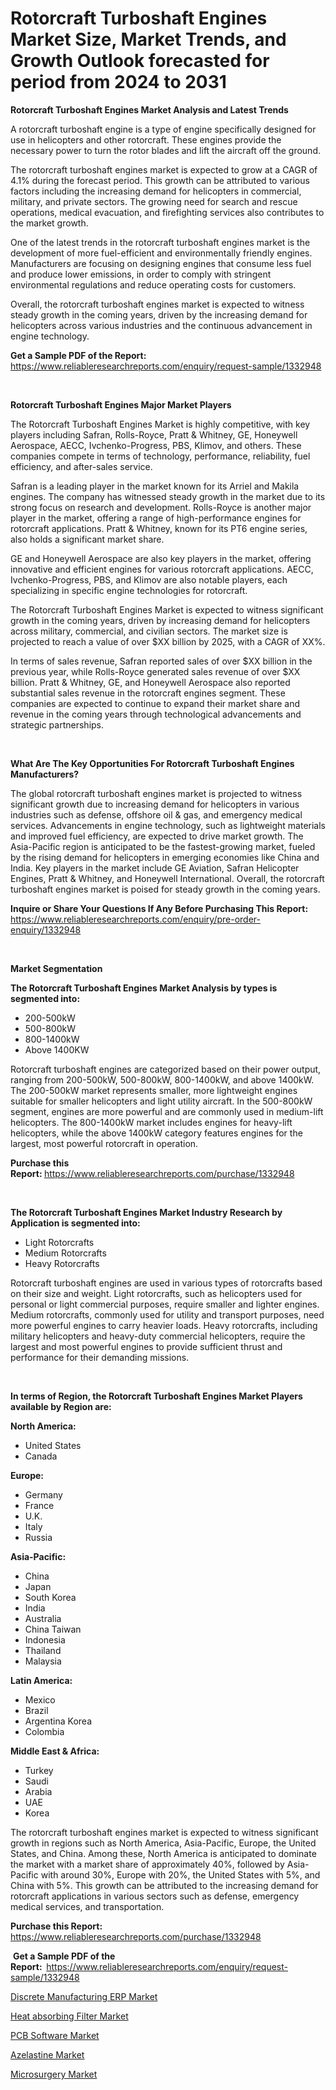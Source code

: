 <p><h1>Rotorcraft Turboshaft Engines Market Size, Market Trends, and Growth Outlook forecasted for period from 2024 to 2031</h1></p><p><strong>Rotorcraft Turboshaft Engines Market Analysis and Latest Trends</strong></p>
<p><p>A rotorcraft turboshaft engine is a type of engine specifically designed for use in helicopters and other rotorcraft. These engines provide the necessary power to turn the rotor blades and lift the aircraft off the ground. </p><p>The rotorcraft turboshaft engines market is expected to grow at a CAGR of 4.1% during the forecast period. This growth can be attributed to various factors including the increasing demand for helicopters in commercial, military, and private sectors. The growing need for search and rescue operations, medical evacuation, and firefighting services also contributes to the market growth.</p><p>One of the latest trends in the rotorcraft turboshaft engines market is the development of more fuel-efficient and environmentally friendly engines. Manufacturers are focusing on designing engines that consume less fuel and produce lower emissions, in order to comply with stringent environmental regulations and reduce operating costs for customers.</p><p>Overall, the rotorcraft turboshaft engines market is expected to witness steady growth in the coming years, driven by the increasing demand for helicopters across various industries and the continuous advancement in engine technology.</p></p>
<p><strong>Get a Sample PDF of the Report:&nbsp;</strong> <a href="https://www.reliableresearchreports.com/enquiry/request-sample/1332948">https://www.reliableresearchreports.com/enquiry/request-sample/1332948</a></p>
<p>&nbsp;</p>
<p><strong>Rotorcraft Turboshaft Engines Major Market Players</strong></p>
<p><p>The Rotorcraft Turboshaft Engines Market is highly competitive, with key players including Safran, Rolls-Royce, Pratt & Whitney, GE, Honeywell Aerospace, AECC, Ivchenko-Progress, PBS, Klimov, and others. These companies compete in terms of technology, performance, reliability, fuel efficiency, and after-sales service.</p><p>Safran is a leading player in the market known for its Arriel and Makila engines. The company has witnessed steady growth in the market due to its strong focus on research and development. Rolls-Royce is another major player in the market, offering a range of high-performance engines for rotorcraft applications. Pratt & Whitney, known for its PT6 engine series, also holds a significant market share.</p><p>GE and Honeywell Aerospace are also key players in the market, offering innovative and efficient engines for various rotorcraft applications. AECC, Ivchenko-Progress, PBS, and Klimov are also notable players, each specializing in specific engine technologies for rotorcraft.</p><p>The Rotorcraft Turboshaft Engines Market is expected to witness significant growth in the coming years, driven by increasing demand for helicopters across military, commercial, and civilian sectors. The market size is projected to reach a value of over $XX billion by 2025, with a CAGR of XX%.</p><p>In terms of sales revenue, Safran reported sales of over $XX billion in the previous year, while Rolls-Royce generated sales revenue of over $XX billion. Pratt & Whitney, GE, and Honeywell Aerospace also reported substantial sales revenue in the rotorcraft engines segment. These companies are expected to continue to expand their market share and revenue in the coming years through technological advancements and strategic partnerships.</p></p>
<p>&nbsp;</p>
<p><strong>What Are The Key Opportunities For Rotorcraft Turboshaft Engines Manufacturers?</strong></p>
<p><p>The global rotorcraft turboshaft engines market is projected to witness significant growth due to increasing demand for helicopters in various industries such as defense, offshore oil & gas, and emergency medical services. Advancements in engine technology, such as lightweight materials and improved fuel efficiency, are expected to drive market growth. The Asia-Pacific region is anticipated to be the fastest-growing market, fueled by the rising demand for helicopters in emerging economies like China and India. Key players in the market include GE Aviation, Safran Helicopter Engines, Pratt & Whitney, and Honeywell International. Overall, the rotorcraft turboshaft engines market is poised for steady growth in the coming years.</p></p>
<p><strong>Inquire or Share Your Questions If Any Before Purchasing This Report:</strong> <a href="https://www.reliableresearchreports.com/enquiry/pre-order-enquiry/1332948">https://www.reliableresearchreports.com/enquiry/pre-order-enquiry/1332948</a></p>
<p>&nbsp;</p>
<p><strong>Market Segmentation</strong></p>
<p><strong>The Rotorcraft Turboshaft Engines Market Analysis by types is segmented into:</strong></p>
<p><ul><li>200-500kW</li><li>500-800kW</li><li>800-1400kW</li><li>Above 1400KW</li></ul></p>
<p><p>Rotorcraft turboshaft engines are categorized based on their power output, ranging from 200-500kW, 500-800kW, 800-1400kW, and above 1400kW. The 200-500kW market represents smaller, more lightweight engines suitable for smaller helicopters and light utility aircraft. In the 500-800kW segment, engines are more powerful and are commonly used in medium-lift helicopters. The 800-1400kW market includes engines for heavy-lift helicopters, while the above 1400kW category features engines for the largest, most powerful rotorcraft in operation.</p></p>
<p><strong>Purchase this Report:&nbsp;</strong><a href="https://www.reliableresearchreports.com/purchase/1332948">https://www.reliableresearchreports.com/purchase/1332948</a></p>
<p>&nbsp;</p>
<p><strong>The Rotorcraft Turboshaft Engines Market Industry Research by Application is segmented into:</strong></p>
<p><ul><li>Light Rotorcrafts</li><li>Medium Rotorcrafts</li><li>Heavy Rotorcrafts</li></ul></p>
<p><p>Rotorcraft turboshaft engines are used in various types of rotorcrafts based on their size and weight. Light rotorcrafts, such as helicopters used for personal or light commercial purposes, require smaller and lighter engines. Medium rotorcrafts, commonly used for utility and transport purposes, need more powerful engines to carry heavier loads. Heavy rotorcrafts, including military helicopters and heavy-duty commercial helicopters, require the largest and most powerful engines to provide sufficient thrust and performance for their demanding missions.</p></p>
<p>&nbsp;</p>
<p><strong>In terms of Region, the Rotorcraft Turboshaft Engines Market Players available by Region are:</strong></p>
<p>
    <p> <strong> North America: </strong>
        <ul>
            <li>United States</li>
            <li>Canada</li>
        </ul>
        </p> 
    <p> <strong> Europe: </strong>
        <ul>
            <li>Germany</li>
            <li>France</li>
            <li>U.K.</li>
            <li>Italy</li>
            <li>Russia</li>
        </ul>
        </p> 
    <p> <strong> Asia-Pacific: </strong>
        <ul>
            <li>China</li>
            <li>Japan</li>
            <li>South Korea</li>
            <li>India</li>
            <li>Australia</li>
            <li>China Taiwan</li>
            <li>Indonesia</li>
            <li>Thailand</li>
            <li>Malaysia</li>
        </ul>
        </p> 
    <p> <strong> Latin America: </strong>
        <ul>
            <li>Mexico</li>
            <li>Brazil</li>
            <li>Argentina Korea</li>
            <li>Colombia</li>
        </ul>
        </p> 
    <p> <strong> Middle East & Africa: </strong>
        <ul>
            <li>Turkey</li>
            <li>Saudi</li>
            <li>Arabia</li>
            <li>UAE</li>
            <li>Korea</li>
        </ul>
    </p>
    </p>
<p><p>The rotorcraft turboshaft engines market is expected to witness significant growth in regions such as North America, Asia-Pacific, Europe, the United States, and China. Among these, North America is anticipated to dominate the market with a market share of approximately 40%, followed by Asia-Pacific with around 30%, Europe with 20%, the United States with 5%, and China with 5%. This growth can be attributed to the increasing demand for rotorcraft applications in various sectors such as defense, emergency medical services, and transportation.</p></p>
<p><strong>Purchase this Report: </strong><a href="https://www.reliableresearchreports.com/purchase/1332948">https://www.reliableresearchreports.com/purchase/1332948</a></p>
<p>&nbsp;<strong>Get a Sample PDF of the Report:&nbsp;&nbsp;</strong><a href="https://www.reliableresearchreports.com/enquiry/request-sample/1332948">https://www.reliableresearchreports.com/enquiry/request-sample/1332948</a></p>
<p><strong></strong></p>
<p><p><a href="https://medium.com/@armandhilll1/discrete-manufacturing-erp-market-trends-and-market-analysis-forecasted-for-period-2024-2031-b6843c756997">Discrete Manufacturing ERP Market</a></p><p><a href="https://medium.com/@armandhilll1/heat-absorbing-filter-market-insight-market-trends-growth-forecasted-from-2024-to-2031-930bfc600e5c">Heat absorbing Filter Market</a></p><p><a href="https://medium.com/@armandhilll1/pcb-software-market-share-evolution-and-market-growth-trends-2024-2031-aa5996e1a035">PCB Software Market</a></p><p><a href="https://medium.com/@armandhilll1/azelastine-nbsp-market-focuses-on-market-share-size-and-projected-forecast-till-2031-902ea446bb14">Azelastine Market</a></p><p><a href="https://medium.com/@armandhilll1/microsurgery-market-outlook-industry-overview-and-forecast-2024-to-2031-6638c3f19056">Microsurgery Market</a></p></p>